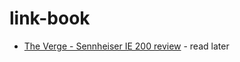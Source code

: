 # link-book
- [The Verge - Sennheiser IE 200 review](https://www.theverge.com/23594458/sennheiser-ie-200-wired-earbuds-iem-review-features) - read later